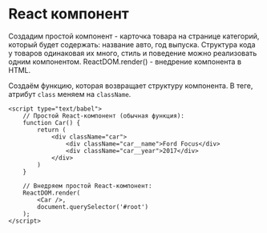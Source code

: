 # React компонент

Создадим простой компонент  - карточка товара на странице категорий, который будет содержать: название авто, год выпуска. Структура кода у товаров одинаковая их много, стиль и поведение можно реализовать одним компонентом. ReactDOM.render() - внедрение компонента в HTML.

Создаём функцию, которая возвращает структуру компонента. В теге, атрибут `class` меняем на `className`.

    <script type="text/babel">
        // Простой React-компонент (обычная функция):
        function Car() {
            return (
                <div className="car">
                    <div className="car__name">Ford Focus</div>
                    <div className="car__year">2017</div>
                </div>
            )
        }

        // Внедряем простой React-компонент:
        ReactDOM.render(
            <Car />,
            document.querySelector('#root')
        );
    </script>
